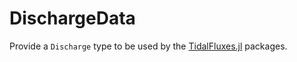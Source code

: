 # DischargeData

Provide a `Discharge` type to be used by the [TidalFluxes.jl](https://github.com/wkearn/TidalFluxes.jl) packages.

